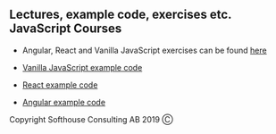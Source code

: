 ## Lectures, example code, exercises etc. JavaScript Courses

* Angular, React and Vanilla JavaScript exercises can be found [here](exercises/README.md)

* [Vanilla JavaScript example code](example-code/vanilla-javascript-examples)
* [React example code](example-code/react-examples)
* [Angular example code](example-code/angular-examples)

Copyright Softhouse Consulting AB 2019 Ⓒ
